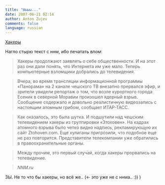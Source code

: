 ```yaml
---
title: "Ыыыы..."
date: 2007-06-21 02:14
author: Anton Zujev
comments: false
language: russian
---
```


<div class="fotorama" data-width="100%" data-allowfullscreen="native">
  <a href="http://youtube.com/watch?v=MzaN2x8qXcM">Хакеры</a>
</div>

Нагло стырю текст с ннм, ибо печатать влом:

>Хакеры продолжают заявлять о себе общественности. И на этот раз они дали понять, что Интернета им уже мало. Теперь компьютерные взломщики добрались до телевидения.

>Вчера, во время трансляции информационной программы «Панорама» на 2 канале чешского ТВ внезапно прервался эфир, и зрители увидели репортаж о том, что возле курортного города Есеник в северной Моравии произошел ядерный взрыв. Сообщение содержало и довольно реалистичную видеозапись с настоящим атомным грибом, сообщает ИТАР-ТАСС. 

>Как оказалось, это была шутка. И подшутили над чешским телевидением хакеры из группировки «Зтоховен». На кадрах атомного взрыва было четко видно надпись, рекламирующую их сайт Ztohoven.com. Еще хулиганы пригрозили, что подобное еще не раз повторится. Представители телекомпании уже обратились в правоохранительные органы. 

>Между прочим, это первый случай, когда хакеры прорвались на телевидение.

><cite>NNM.ru</cite>

ЗЫ. Не то что бы хакеры, но всё же.. (<- это уже не с ннма.. :)) )